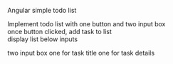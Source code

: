 Angular simple todo list

Implement todo list
with one button and two input box \
once button clicked, add task to list \
display list below inputs

two input box
one for task title
one for task details
